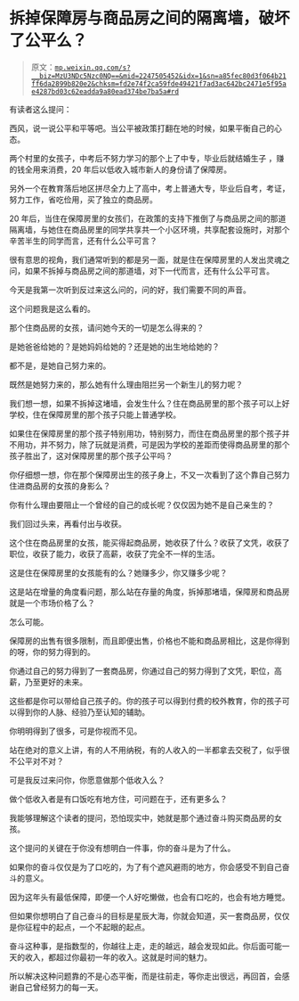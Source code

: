 # 拆掉保障房与商品房之间的隔离墙，破坏了公平么？

> 原文：[`mp.weixin.qq.com/s?__biz=MzU3NDc5Nzc0NQ==&mid=2247505452&idx=1&sn=a85fec80d3f064b21ff6da2899b820e2&chksm=fd2e74f2ca59fde49421f7ad3ac642bc2471e5f95ae4287bd03c62eadda9a80ead374be7ba5a#rd`](http://mp.weixin.qq.com/s?__biz=MzU3NDc5Nzc0NQ==&mid=2247505452&idx=1&sn=a85fec80d3f064b21ff6da2899b820e2&chksm=fd2e74f2ca59fde49421f7ad3ac642bc2471e5f95ae4287bd03c62eadda9a80ead374be7ba5a#rd)

有读者这么提问：

西风，说一说公平和平等吧。当公平被政策打翻在地的时候，如果平衡自己的心态。

两个村里的女孩子，中考后不努力学习的那个上了中专，毕业后就结婚生子 ，赚的钱全用来消费，20 年后以低收入城市新人的身份请了保障房。

另外一个在教育落后地区拼尽全力上了高中，考上普通大专，毕业后自考，考证，努力工作，省吃俭用，买了独立的商品房。

20 年后，当住在保障房里的女孩们，在政策的支持下推倒了与商品房之间的那道隔离墙，与她住在商品房里的同学共享共一个小区环境，共享配套设施时，对那个辛苦半生的同学而言，还有什么公平可言？

很有意思的视角，我们通常听到的都是另一面，就是住在保障房里的人发出灵魂之问，如果不拆掉与商品房之间的那道墙，对下一代而言，还有什么公平可言。 

今天是我第一次听到反过来这么问的，问的好，我们需要不同的声音。

这个问题我是这么看的。 

那个住商品房的女孩，请问她今天的一切是怎么得来的？

是她爸爸给她的？是她妈妈给她的？还是她的出生地给她的？

都不是，是她自己努力来的。

既然是她努力来的，那么她有什么理由阻拦另一个新生儿的努力呢？

我们想一想，如果不拆掉这堵墙，会发生什么？住在商品房里的那个孩子可以上好学校，住在保障房里的那个孩子只能上普通学校。 

如果住在保障房里的那个孩子特别用功，特别努力，而住在商品房里的那个孩子并不用功，并不努力，除了玩就是消费，可是因为学校的差距而使得商品房里的那个孩子胜出了，这对保障房里的那个孩子公平吗？ 

你仔细想一想，你在那个保障房出生的孩子身上，不又一次看到了这个靠自己努力住进商品房的女孩的身影么？

你有什么理由要阻止一个曾经的自己的成长呢？仅仅因为她不是自己亲生的？ 

我们回过头来，再看付出与收获。 

这个住在商品房里的女孩，能买得起商品房，她收获了什么？收获了文凭，收获了职位，收获了能力，收获了高薪，收获了完全不一样的生活。

这是住在保障房里的女孩能有的么？她赚多少，你又赚多少呢？

这是站在增量的角度看问题，那么站在存量的角度，拆掉那堵墙，保障房和商品房就是一个市场价格了么？

怎么可能。

保障房的出售有很多限制，而且即便出售，价格也不能和商品房相比，这是你得到的呀，你的努力得到的。

你通过自己的努力得到了一套商品房，你通过自己的努力得到了文凭，职位，高薪，乃至更好的未来。

这些都是你可以带给自己孩子的。你的孩子可以得到付费的校外教育，你的孩子可以得到你的人脉、经验乃至认知的辅助。

你明明得到了很多，可是你视而不见。 

站在绝对的意义上讲，有的人不用纳税，有的人收入的一半都拿去交税了，似乎很不公平对不对？

可是我反过来问你，你愿意做那个低收入么？ 

做个低收入者是有口饭吃有地方住，可问题在于，还有更多么？ 

我能够理解这个读者的提问，恐怕现实中，她就是那个通过奋斗购买商品房的女孩。 

这个提问的关键在于你没有想明白一件事，你的奋斗是为了什么。 

如果你的奋斗仅仅是为了口吃的，为了有个遮风避雨的地方，你会感受不到自己奋斗的意义。

因为这年头有最低保障，即便一个人好吃懒做，也会有口吃的，也会有地方睡觉。

但如果你想明白了自己奋斗的目标是星辰大海，你就会知道，买一套商品房，仅仅是你征程中的起点，一个不起眼的起点。

奋斗这种事，是指数型的，你越往上走，走的越远，越会发现如此。你后面可能一天的收入，都超过你最初一年的收入。这就是时间的魅力。 

所以解决这种问题靠的不是心态平衡，而是往前走，等你走出很远，再回首，会感谢自己曾经努力的每一天。